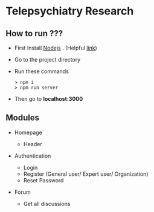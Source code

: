 # Telepsychiatry Research

## How to run ???

- First Install [Nodejs](https://nodejs.org/en/) . (Helpful [link](https://www.youtube.com/watch?v=OsaMcvF1xaE&feature=youtu.be&fbclid=IwAR2iu4ZzFYCnih2OA5aK9h9ii9KRCgK0-747GocK-386R_AvXjNymmNvwFA))
- Go to the project directory
- Run these commands

      > npm i
      > npm run server

- Then go to **localhost:3000**

## Modules

- Homepage

  - Header

- Authentication
  - Login
  - Register (General user/ Expert user/ Organization)
  - Reset Password
- Forum
  - Get all discussions
